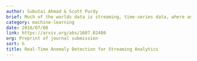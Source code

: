 ```yaml
---
author: Subutai Ahmad & Scott Purdy
brief: Much of the worlds data is streaming, time-series data, where anomalies give significant information in critical situations. Yet detecting anomalies in streaming data is a difficult task, requiring detectors to process data in real-time, and learn while simultaneously making predictions.
category: machine-learning
date: 2016/07/08
link: https://arxiv.org/abs/1607.02480
org: Preprint of journal submission
sort: h
title: Real-Time Anomaly Detection for Streaming Analytics
---
```

